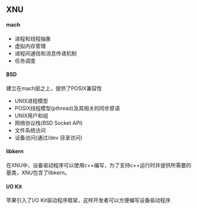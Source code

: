 ## XNU

#### mach
- 进程和线程抽象
- 虚拟内存管理
- 进程间通信和消息传递机制
- 任务调度


#### BSD
建立在mach层之上，提供了POSIX兼容性
- UNIX进程模型
- POSIX线程模型(pthread)及其相关的同步原语
- UNIX用户和组
- 网络协议栈(BSD Socket API)
- 文件系统访问
- 设备访问(通过/dev 目录访问)

#### libkern
在XNU中，设备驱动程序可以使用c++编写，为了支持c++运行时并提供所需要的基类，XNU包含了libkern。

#### I/O Kit
苹果引入了I/O Kit驱动程序框架，这样开发者可以方便编写设备驱动程序


